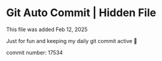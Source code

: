 # Git Auto Commit | Hidden File

This file was added Feb 12, 2025

Just for fun and keeping my daily git commit active 🤪

commit number: 17534

